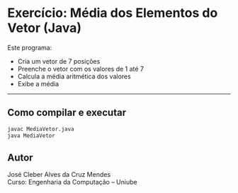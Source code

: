# Exercício: Média dos Elementos do Vetor (Java)

Este programa:

- Cria um vetor de 7 posições
- Preenche o vetor com os valores de 1 até 7
- Calcula a média aritmética dos valores
- Exibe a média

---

## Como compilar e executar

```bash
javac MediaVetor.java
java MediaVetor
```

## Autor
José Cleber Alves da Cruz Mendes  
Curso: Engenharia da Computação – Uniube
